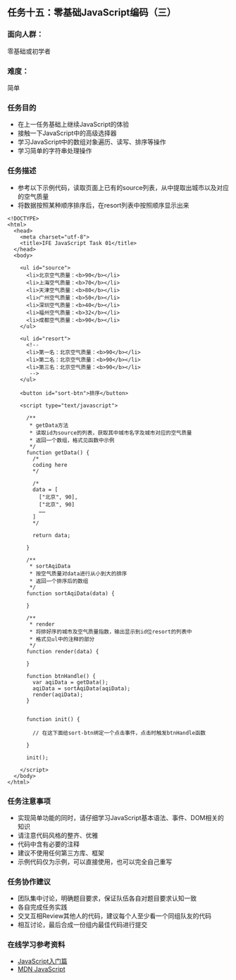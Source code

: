 ## 任务十五：零基础JavaScript编码（三）
### 面向人群：
零基础或初学者

### 难度：
简单

### 任务目的
* 在上一任务基础上继续JavaScript的体验
* 接触一下JavaScript中的高级选择器
* 学习JavaScript中的数组对象遍历、读写、排序等操作
* 学习简单的字符串处理操作

### 任务描述
* 参考以下示例代码，读取页面上已有的source列表，从中提取出城市以及对应的空气质量
* 将数据按照某种顺序排序后，在resort列表中按照顺序显示出来

```
<!DOCTYPE>
<html>
  <head>
    <meta charset="utf-8">
    <title>IFE JavaScript Task 01</title>
  </head>
  <body>

    <ul id="source">
      <li>北京空气质量：<b>90</b></li>
      <li>上海空气质量：<b>70</b></li>
      <li>天津空气质量：<b>80</b></li>
      <li>广州空气质量：<b>50</b></li>
      <li>深圳空气质量：<b>40</b></li>
      <li>福州空气质量：<b>32</b></li>
      <li>成都空气质量：<b>90</b></li>
    </ul>

    <ul id="resort">
      <!-- 
      <li>第一名：北京空气质量：<b>90</b></li>
      <li>第二名：北京空气质量：<b>90</b></li>
      <li>第三名：北京空气质量：<b>90</b></li>
       -->
    </ul>

    <button id="sort-btn">排序</button>

    <script type="text/javascript">

      /**
       * getData方法
       * 读取id为source的列表，获取其中城市名字及城市对应的空气质量
       * 返回一个数组，格式见函数中示例
       */
      function getData() {
        /*
        coding here
        */

        /*
        data = [
          ["北京", 90],
          ["北京", 90]
          ……
        ]
        */

        return data;

      }

      /**
       * sortAqiData
       * 按空气质量对data进行从小到大的排序
       * 返回一个排序后的数组
       */
      function sortAqiData(data) {

      }

      /**
       * render
       * 将排好序的城市及空气质量指数，输出显示到id位resort的列表中
       * 格式见ul中的注释的部分
       */
      function render(data) {

      }

      function btnHandle() {
        var aqiData = getData();
        aqiData = sortAqiData(aqiData);
        render(aqiData);
      }


      function init() {

        // 在这下面给sort-btn绑定一个点击事件，点击时触发btnHandle函数

      }

      init();

    </script>
  </body>
</html>
```

### 任务注意事项
* 实现简单功能的同时，请仔细学习JavaScript基本语法、事件、DOM相关的知识
* 请注意代码风格的整齐、优雅
* 代码中含有必要的注释
* 建议不使用任何第三方库、框架
* 示例代码仅为示例，可以直接使用，也可以完全自己重写

### 任务协作建议
* 团队集中讨论，明确题目要求，保证队伍各自对题目要求认知一致
* 各自完成任务实践
* 交叉互相Review其他人的代码，建议每个人至少看一个同组队友的代码
* 相互讨论，最后合成一份组内最佳代码进行提交

### 在线学习参考资料
* [JavaScript入门篇](http://www.imooc.com/view/36)
* [MDN JavaScript](https://developer.mozilla.org/en/docs/Web/JavaScript)
